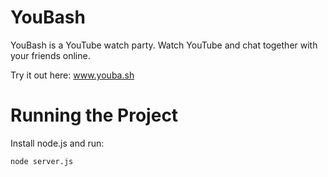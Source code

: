 # YouBash

YouBash is a YouTube watch party. Watch YouTube and chat together with your friends online.

Try it out here: www.youba.sh

# Running the Project
Install node.js and run:

	node server.js
